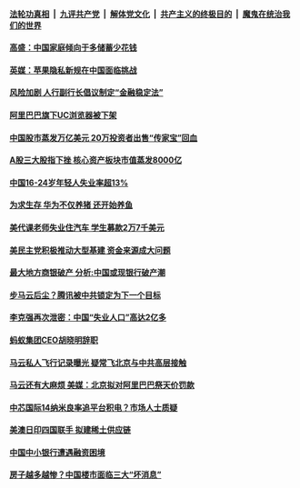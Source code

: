 

####  [法轮功真相](../../../../basic/blob/master/README.md?t=03172031) &nbsp;|&nbsp; [九评共产党](../../../../9ping.md/blob/master/README.md?t=03172031) &nbsp;|&nbsp; [解体党文化](../../../../jtdwh.md/blob/master/README.md?t=03172031)  &nbsp;|&nbsp; [共产主义的终极目的](../../../../gczydzjmd.md/blob/master/README.md?t=03172031) &nbsp;|&nbsp; [魔鬼在统治我们的世界](../../../../mgztzwmdsj.md/blob/master/README.md?t=03172031) 

#### [高盛：中国家庭倾向于多储蓄少花钱](../pages/soh7/484892.md?t=03172031) 
#### [英媒：苹果隐私新规在中国面临挑战](../pages/soh7/484877.md?t=03172031) 
#### [风险加剧 人行副行长倡议制定“金融稳定法”](../pages/soh7/484868.md?t=03172031) 
#### [阿里巴巴旗下UC浏览器被下架](../pages/soh7/484862.md?t=03172031) 
#### [中国股市蒸发万亿美元 20万投资者出售“传家宝”回血](../pages/soh7/484496.md?t=03172031) 
#### [A股三大股指下挫 核心资产板块市值蒸发8000亿](../pages/soh7/484472.md?t=03172031) 
#### [中国16-24岁年轻人失业率超13%](../pages/soh7/484451.md?t=03172031) 
#### [为求生存 华为不仅养猪 还开始养鱼](../pages/soh7/484421.md?t=03172031) 
#### [美代课老师失业住汽车 学生募款2万7千美元](../pages/soh7/484241.md?t=03172031) 
#### [美民主党积极推动大型基建 资金来源成大问题](../pages/soh7/483782.md?t=03172031) 
#### [最大地方商银破产 分析:中国或现银行破产潮](../pages/soh7/483563.md?t=03172031) 
#### [步马云后尘？腾讯被中共锁定为下一个目标](../pages/soh7/483632.md?t=03172031) 
#### [李克强再次泄密：中国“失业人口”高达2亿多](../pages/soh7/483620.md?t=03172031) 
#### [蚂蚁集团CEO胡晓明辞职](../pages/soh7/483587.md?t=03172031) 
#### [马云私人飞行记录曝光 疑常飞北京与中共高层接触](../pages/soh7/483572.md?t=03172031) 
#### [马云还有大麻烦 美媒：北京拟对阿里巴巴祭天价罚款](../pages/soh7/483359.md?t=03172031) 
#### [中芯国际14纳米良率追平台积电？市场人士质疑](../pages/soh7/483323.md?t=03172031) 
#### [美澳日印四国联手 拟建稀土供应链](../pages/soh7/483308.md?t=03172031) 
#### [中国中小银行遭遇融资困境](../pages/soh7/483302.md?t=03172031) 
#### [房子越多越惨？中国楼市面临三大“坏消息”](../pages/soh7/483275.md?t=03172031) 
